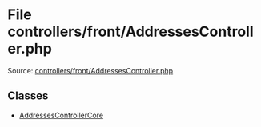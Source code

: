 File controllers/front/AddressesController.php
=========

Source: [controllers/front/AddressesController.php](https://github.com/PrestaShop/PrestaShop/blob/1.5.6.2/controllers/front/AddressesController.php)


Classes
-------

* [AddressesControllerCore](class.AddressesControllerCore.md)


